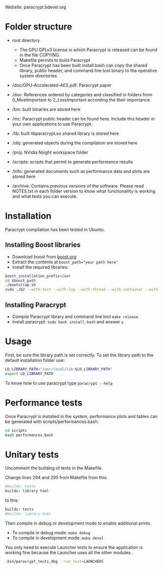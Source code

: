 Website: paracrypt.bdevel.org

# Folder structure
* root directory
	- The GPU GPLv3 license in which Paracrypt is released can be found in the file COPYING. 
	- Makefile permits to build Paracrypt
	- Once Paracrypt has been built install.bash can copy the shared library, public header, and command line tool binary to the operative system directories.
* /doc/GPU-Accelerated-AES.pdf: Paracrypt paper
* /doc: References ordered by categories and classified in folders from 0_MostImportant to 2_LessImportant according the their importance.

* /bin: built binaries are stored here
* /inc: Paracrypt public header can be found here. Include this header in your own applications to use Paracrypt.
* /lib: built libparacrypt.so shared library is stored here
* /obj: generated objects during the compilation are stored here

* /proj: NVidia Nsight workspace folder

* /scripts: scripts that permit to generate performance results
* /info: generated documents such as performance data and plots are stored here

* /archive: Contains previous versions of the software. Please read NOTES.txt in each folder version to know what functionallity is working and what tests you can execute.

# Installation
Paracrypt compilation has been tested in Ubuntu.

## Installing Boost libraries
* Download boost from [boost.org](http://www.boost.org)
* Extract the contents at `boost_path="your path here"`
* Install the required libraries:
```bash
boost_installation_prefix=/usr
cd $boost_path
./bootstrap.sh
sudo ./b2 --with-test --with-log --with-thread --with-container --with-program_options --prefix=$boost_installation_prefix install
```
## Installing Paracrypt
* Compile Paracrypt library and command line tool `make release`
* Install paracrypt: `sudo bash install.bash` and answer `y`

# Usage
First, be sure the library path is set correctly. To set the library path to the default installation folder use:
```bash
LD_LIBRARY_PATH="/usr/local/lib:$LD_LIBRARY_PATH"
export LD_LIBRARY_PATH
```

To know how to use paracrypt type `paracrypt --help`

# Performance tests
Once Paracrypt is installed in the system, performance plots and tables can be generated with scripts/performances.bash:
```bash
cd scripts
bash performances.bash
```

# Unitary tests
Uncomment the building of tests in the Makefile. 

Change lines 294 and 295 from Makefile from this:
```bash
#builds: tests
builds: library tool
```

to this:
```bash
builds: tests
#builds: library tool
```

Then compile in debug or development mode to enable additional prints.
* To compile in debug mode: `make debug`
* To compile in development mode: `make devel`

You only need to execute Launcher tests to ensure the application is working fine because the Launcher uses all the other modules.
```bash
.bin/paracrypt_tests_dbg --run_test=LAUNCHERS
```



